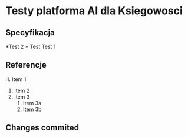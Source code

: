 # Testy platforma AI dla Ksiegowosci

## Specyfikacja
*Test 2
	* Test Test 1 

## Referencje
i1. Item 1
1. Item 2
1. Item 3
   1. Item 3a
   1. Item 3b

## Changes commited
